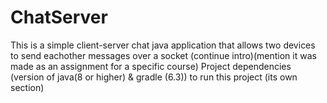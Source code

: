 # ChatServer
This is a simple client-server chat java application that allows two devices to send eachother messages over a socket (continue intro)(mention it was made as an assignment for a specific course)
Project dependencies (version of java(8 or higher) & gradle (6.3))
to run this project (its own section) 
